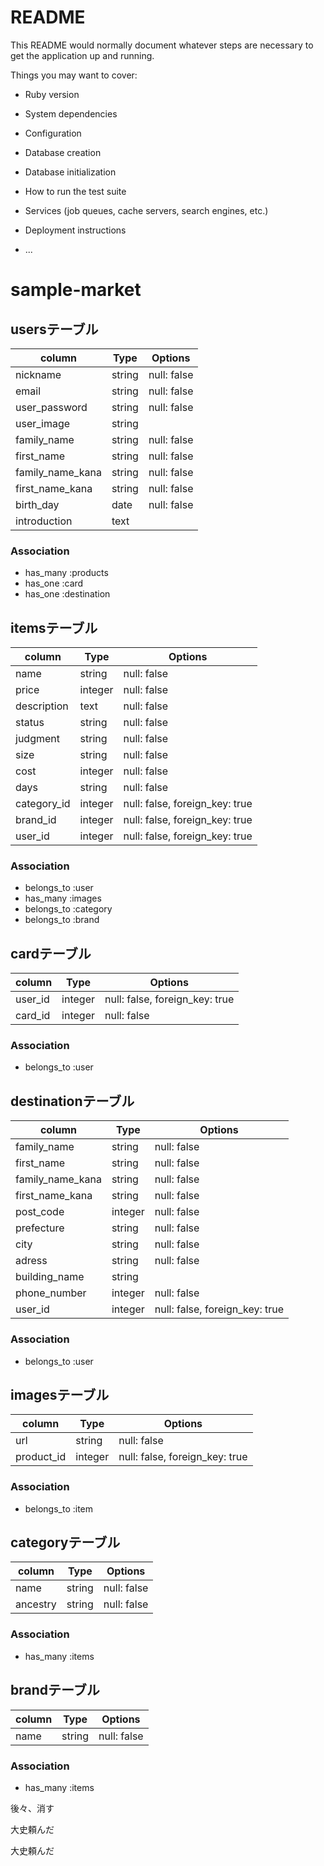 # README

This README would normally document whatever steps are necessary to get the
application up and running.

Things you may want to cover:

* Ruby version

* System dependencies

* Configuration

* Database creation

* Database initialization

* How to run the test suite

* Services (job queues, cache servers, search engines, etc.)

* Deployment instructions

* ...

# sample-market
## usersテーブル
|column|Type|Options|
|------|----|-------|
|nickname|string|null: false|
|email|string|null: false|
|user_password|string|null: false|
|user_image|string||
|family_name|string|null: false|
|first_name|string|null: false|
|family_name_kana|string|null: false|
|first_name_kana|string|null: false|
|birth_day|date|null: false|
|introduction|text||



### Association
- has_many :products
- has_one :card
- has_one :destination

## itemsテーブル
|column|Type|Options|
|------|----|-------|
|name|string|null: false|
|price|integer|null: false|
|description|text|null: false|
|status|string|null: false|
|judgment|string|null: false|
|size|string|null: false|
|cost|integer|null: false|
|days|string|null: false|
|category_id|integer|null: false, foreign_key: true|
|brand_id|integer|null: false, foreign_key: true|
|user_id|integer|null: false, foreign_key: true|

### Association
- belongs_to :user
- has_many :images
- belongs_to :category
- belongs_to :brand

## cardテーブル
|column|Type|Options|
|------|----|-------|
|user_id|integer|null: false, foreign_key: true|
|card_id|integer|null: false|

### Association
- belongs_to :user

## destinationテーブル
|column|Type|Options|
|------|----|-------|
|family_name|string|null: false|
|first_name|string|null: false|
|family_name_kana|string|null: false|
|first_name_kana|string|null: false|
|post_code|integer|null: false|
|prefecture|string|null: false|
|city|string|null: false|
|adress|string|null: false|
|building_name|string||
|phone_number|integer|null: false|
|user_id|integer|null: false, foreign_key: true|

### Association
- belongs_to :user

## imagesテーブル
|column|Type|Options|
|------|----|-------|
|url|string|null: false|
|product_id|integer|null: false, foreign_key: true|

### Association
- belongs_to :item

## categoryテーブル
|column|Type|Options|
|------|----|-------|
|name|string|null: false|
|ancestry|string|null: false|

### Association
- has_many :items

## brandテーブル
|column|Type|Options|
|------|----|-------|
|name|string|null: false|

### Association
- has_many :items




後々、消す


大史頼んだ

大史頼んだ
